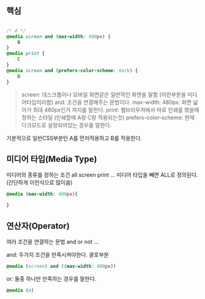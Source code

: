 ## 핵심
```CSS

/* A */
@media screen and (max-width: 480px) {
	B
}
@media print {
	C
}
@media screen and (prefers-color-scheme: dark) {
	D
}
```
> screen: 데스크톱이나 모바일 화면같은 일반적인 화면을 말함 (이런부분을 미디어타입이라함)
> and: 조건을 연결해주는 문법이다.
> max-width: 480px: 화면 넓이가 최대 480px인거 까지를 말한다.
> print: 웹브라우저에서 따로 인쇄를 했을때 정하는 스타일 (인쇄할때 A랑 C랑 적용되는것)
> prefers-color-scheme: 현재 다크모드로 설정되어있는 경우를 말한다.

기본적으로 일반CSS부분인 A를 먼저적용하고 B를 적용한다.

## 미디어 타입(Media Type)
미디어의 종류를 정하는 조건
all screen print ...
미디어 타입을 빼면 ALL로 정의된다. (간단하게 이런식으로 많이씀)
```CSS
@media (max-width: 480px){

}
```

## 연산자(Operator)
여러 조건을 연결하는 문법
and or not ...

and: 두가지 조건을 만족시켜야한다. 괄호부분
```css
@media (screen) and ((max-width: 480px))
```
or: 둘중 하나만 만족하는 경우를 말한다.
```CSS
@media (m)
```